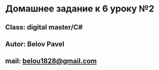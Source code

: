 # Домашнее задание к 6 уроку №2

## Class: digital master/C#

## Autor: Belov Pavel

## mail: belou1828@gmail.com
